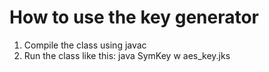 # How to use the key generator
1) Compile the class using javac</br>
2) Run the class like this: java SymKey w aes_key.jks
